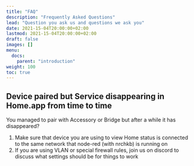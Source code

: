 ```yaml
---
title: "FAQ"
description: "Frequently Asked Questions"
lead: "Question you ask us and questions we ask you"
date: 2021-15-04T20:00:00+02:00
lastmod: 2021-15-04T20:00:00+02:00
draft: false
images: []
menu:
  docs:
    parent: "introduction"
weight: 100
toc: true
---
```


## Device paired but Service disappearing in Home.app from time to time

You managed to pair with Accessory or Bridge but after a while it has disappeared?

1. Make sure that device you are using to view Home status is connected to the same network that node-red (with nrchkb) is running on
2. If you are using VLAN or special firewall rules, join us on discord to discuss what settings should be for things to work
